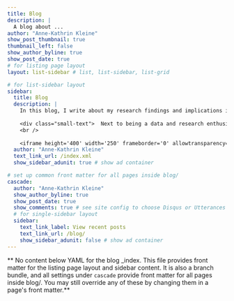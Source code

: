 ```yaml
---
title: Blog
description: |
  A blog about ...
author: "Anne-Kathrin Kleine"
show_post_thumbnail: true
thumbnail_left: false
show_author_byline: true
show_post_date: true
# for listing page layout
layout: list-sidebar # list, list-sidebar, list-grid

# for list-sidebar layout
sidebar: 
  title: Blog
  description: |
    In this blog, I write about my research findings and implications in the organizational behavior domain (older entries) and ongoing projects and research results related to Human-AI interaction in healthcare. <br /> <br /> <br /> <br /> <br /> 
    
    <div class="small-text">  Next to being a data and research enthusiast, you frequently find me on my bike. Check out my latest activities and join me for a ride:</div> 
    <br />
    
    <iframe height='400' width='250' frameborder='0' allowtransparency='true' scrolling='yes' src='https://www.strava.com/athletes/56021200/latest-rides/004c9101285c4f851fe9e6a73e2c796e0d68dbaa'></iframe>
  author: "Anne-Kathrin Kleine"
  text_link_url: /index.xml
  show_sidebar_adunit: true # show ad container

# set up common front matter for all pages inside blog/
cascade:
  author: "Anne-Kathrin Kleine"
  show_author_byline: true
  show_post_date: true
  show_comments: true # see site config to choose Disqus or Utterances
  # for single-sidebar layout
  sidebar:
    text_link_label: View recent posts
    text_link_url: /blog/
    show_sidebar_adunit: false # show ad container
---
```


** No content below YAML for the blog _index. This file provides front matter for the listing page layout and sidebar content. It is also a branch bundle, and all settings under `cascade` provide front matter for all pages inside blog/. You may still override any of these by changing them in a page's front matter.**
